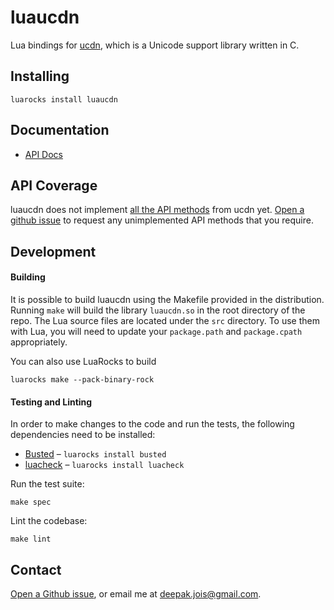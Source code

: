 # luaucdn
Lua bindings for [ucdn](https://github.com/grigorig/ucdn), which is a Unicode support library written in C.

## Installing

```
luarocks install luaucdn
```

## Documentation

* [API Docs](http://deepakjois.github.io/luaucdn/api/)

## API Coverage

luaucdn does not implement [all the API methods][ucdn-api] from ucdn yet. [Open a github issue][luaucdn-issues] to request any unimplemented API methods that you require.

[ucdn-api]:https://github.com/deepakjois/luaucdn/blob/master/src/luaucdn/ucdn.h

## Development

#### Building
It is possible to build luaucdn using the Makefile provided in the distribution. Running `make` will build the library `luaucdn.so` in the root directory of the repo. The Lua source files are located under the `src` directory. To use them with Lua, you will need to update your `package.path` and `package.cpath` appropriately.

You can also use LuaRocks to build

```
luarocks make --pack-binary-rock
```

#### Testing and Linting
In order to make changes to the code and run the tests, the following dependencies need to be installed:

* [Busted](http://olivinelabs.com/busted/) – `luarocks install busted`
* [luacheck](http://luacheck.readthedocs.org) – `luarocks install luacheck`

Run the test suite:
```
make spec
```

Lint the codebase:
```
make lint
```

## Contact
[Open a Github issue][luaucdn-issues], or email me at <deepak.jois@gmail.com>.

[luaucdn-issues]: https://github.com/deepakjois/luaucdn/issues

